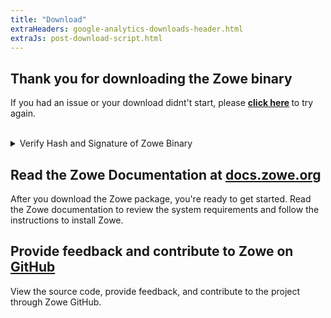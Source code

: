 ```yaml
---
title: "Download"
extraHeaders: google-analytics-downloads-header.html 
extraJs: post-download-script.html
---
```

<section class="whitebackground">
  <h1 class="title">Thank you for downloading the Zowe binary</h1>
  <p>If you had an issue or your download didnt't start, please <strong>
  	<a id="download_link" href="legal.html">click here</a>
	</strong> to try again.</p><br>
  <details>
    <summary>Verify Hash and Signature of Zowe Binary</summary>
    <p>These commands are tested on both <strong>Mac OS X v10.13.6</strong> and <strong>Ubuntu v17.11.</strong></p>
	<br>
    <h2><b>Step 1</b> - Verify Hash Code</h2>
    <p>You can download hash code file <b><a id="hash_download"
          href="https://zowe.jfrog.io/zowe/list/libs-release-local/org/zowe/1.0.0/zowe-1.0.0.pax.sha512"
          download
          onclick="gs && ga('send', 'event', 'download', 'Zowe Binary Hash', 'zowe-1.0.0.pax.sha512');">zowe-1.0.0.pax.sha512</a></b>, then use this command to check:</p>
    <code id="hash_code">(gpg --print-md SHA512 zowe-1.0.0.pax &gt; zowe-1.0.0.pax.sha512.my) && diff
      zowe-1.0.0.pax.sha512.my zowe-1.0.0.pax.sha512 && echo matched || echo "not match"</code>
    <p>If you see "<b>matched</b>" means the binary you have downloaded is the same one that was officially
      distributed by the Zowe project. You can delete temporary "<b id="hash_my">zowe-1.0.0.pax.sha512.my</b>"
      after that.</p><br>
    <p>You can also use other commands, like "<code>sha512</code>", "<code>sha512sum</code>", or "<code>openssl
        dgst -sha512</code>" to generate <b>SHA512</b> hash code. Just those hash code results are in a
      different format from what we provided but the values should be the same.</p>

    <h2><b>Step 2</b> - Verify With Signature File</h2>
    <p>In addition to the SHA512 hash we ensure that the hash is verifiable as well. This is done by digitally
      signing the hash text file with a KEY from one of the Zowe developers.</p><br>
    <p>You can download the signature file <b><a id="signature_download"
          href="https://zowe.jfrog.io/zowe/list/libs-release-local/org/zowe/1.0.0/zowe-1.0.0.pax.asc">zowe-1.0.0.pax.asc</a></b>,
      and public key <strong><a id="keyfile"
          href="https://raw.githubusercontent.com/zowe/zowe-install-packaging/master/signing_keys/KEYS.jack"
          download target="_blank">KEYS</a></strong>.</p>
    <p>There are few steps:</p>
    <ol class="verify-list">
      <li>Import the public key with command: <code id="keyfile_import_command">gpg --import KEYS</code></li>
      <li>If you never use gpg before, you may need to generate keys first: <code>gpg --gen-key</code>.
        Otherwise, please proceed to next step.</li>
      <li>Sign the downloaded public key with command: <code id="gpg-sign-key">gpg --sign-key KEY</code></li>
      <li>Verify the file with command: <code id="gpg_command">gpg --verify zowe-1.0.0.pax.asc zowe-1.0.0.pax</code></li>
      <li>You can remove the imported key with command: <code id="gpg-delete-key">gpg --delete-key KEY</code></li>
    </ol>
    <p>If you see output like this that matches the info in the public key you downloaded you can be assured
      that the binary file you have has come from the Zowe project.</p>
    <code>
      gpg: &nbsp; &nbsp; &nbsp; &nbsp; using RSA key <span id="key_id">KEY</span><br>
      gpg: Good signature from "<span id="key_signer">SIGNER (CODE SIGNING KEY)</span> " [full]
    </code>
  </details>
</section>

<section class="whitebackground">
  <h2>Read the Zowe Documentation at <a href="https://docs.zowe.org">docs.zowe.org</a></h2>
  <p>After you download the Zowe package, you're ready to get started. Read the Zowe documentation to review the
    system requirements and follow the instructions to install Zowe.</p>
  <h2>Provide feedback and contribute to Zowe on <a href="https://github.com/zowe/community">GitHub</a></h2>
  <p>View the source code, provide feedback, and contribute to the project through Zowe GitHub.</p>
</section>